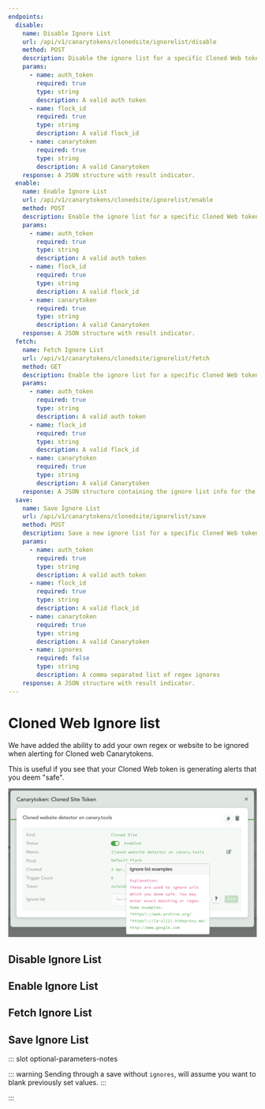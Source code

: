 ```yaml
---
endpoints:
  disable:
    name: Disable Ignore List
    url: /api/v1/canarytokens/clonedsite/ignorelist/disable
    method: POST
    description: Disable the ignore list for a specific Cloned Web token.
    params:
      - name: auth_token
        required: true
        type: string
        description: A valid auth token
      - name: flock_id
        required: true
        type: string
        description: A valid flock_id
      - name: canarytoken
        required: true
        type: string
        description: A valid Canarytoken
    response: A JSON structure with result indicator.
  enable:
    name: Enable Ignore List
    url: /api/v1/canarytokens/clonedsite/ignorelist/enable
    method: POST
    description: Enable the ignore list for a specific Cloned Web token.
    params:
      - name: auth_token
        required: true
        type: string
        description: A valid auth token
      - name: flock_id
        required: true
        type: string
        description: A valid flock_id
      - name: canarytoken
        required: true
        type: string
        description: A valid Canarytoken
    response: A JSON structure with result indicator.
  fetch:
    name: Fetch Ignore List
    url: /api/v1/canarytokens/clonedsite/ignorelist/fetch
    method: GET
    description: Enable the ignore list for a specific Cloned Web token.
    params:
      - name: auth_token
        required: true
        type: string
        description: A valid auth token
      - name: flock_id
        required: true
        type: string
        description: A valid flock_id
      - name: canarytoken
        required: true
        type: string
        description: A valid Canarytoken
    response: A JSON structure containing the ignore list info for the specified Cloned Web token.
  save:
    name: Save Ignore List
    url: /api/v1/canarytokens/clonedsite/ignorelist/save
    method: POST
    description: Save a new ignore list for a specific Cloned Web token.
    params:
      - name: auth_token
        required: true
        type: string
        description: A valid auth token
      - name: flock_id
        required: true
        type: string
        description: A valid flock_id
      - name: canarytoken
        required: true
        type: string
        description: A valid Canarytoken
      - name: ignores
        required: false
        type: string
        description: A comma separated list of regex ignores
    response: A JSON structure with result indicator.
---
```


# Cloned Web Ignore list

We have added the ability to add your own regex or website to be ignored when alerting for Cloned web Canarytokens.

This is useful if you see that your Cloned Web token is generating alerts that you deem "safe".

![Cloned Web Ignore](../images/cloned-web-ignore.png)

<APIEndpoints :endpoints="$page.frontmatter.endpoints" :path="$page.regularPath"/>

## Disable Ignore List

<APIDetails :endpoint="$page.frontmatter.endpoints.disable"/>

## Enable Ignore List

<APIDetails :endpoint="$page.frontmatter.endpoints.enable"/>

## Fetch Ignore List

<APIDetails :endpoint="$page.frontmatter.endpoints.fetch"/>

## Save Ignore List

<APIDetails :endpoint="$page.frontmatter.endpoints.save">

::: slot optional-parameters-notes

::: warning
Sending through a save without `ignores`, will assume you want to blank previously set values.
:::

:::

</APIDetails>